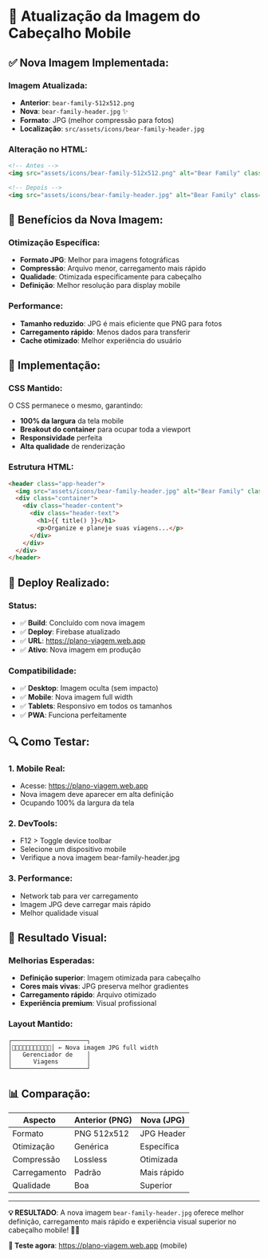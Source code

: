 # 🐻 Atualização da Imagem do Cabeçalho Mobile

## ✅ Nova Imagem Implementada:

### **Imagem Atualizada:**
- **Anterior**: `bear-family-512x512.png`
- **Nova**: `bear-family-header.jpg` ✨
- **Formato**: JPG (melhor compressão para fotos)
- **Localização**: `src/assets/icons/bear-family-header.jpg`

### **Alteração no HTML:**
```html
<!-- Antes -->
<img src="assets/icons/bear-family-512x512.png" alt="Bear Family" class="mobile-logo">

<!-- Depois -->
<img src="assets/icons/bear-family-header.jpg" alt="Bear Family" class="mobile-logo">
```

## 🎯 Benefícios da Nova Imagem:

### **Otimização Específica:**
- **Formato JPG**: Melhor para imagens fotográficas
- **Compressão**: Arquivo menor, carregamento mais rápido
- **Qualidade**: Otimizada especificamente para cabeçalho
- **Definição**: Melhor resolução para display mobile

### **Performance:**
- **Tamanho reduzido**: JPG é mais eficiente que PNG para fotos
- **Carregamento rápido**: Menos dados para transferir
- **Cache otimizado**: Melhor experiência do usuário

## 📱 Implementação:

### **CSS Mantido:**
O CSS permanece o mesmo, garantindo:
- **100% da largura** da tela mobile
- **Breakout do container** para ocupar toda a viewport
- **Responsividade** perfeita
- **Alta qualidade** de renderização

### **Estrutura HTML:**
```html
<header class="app-header">
  <img src="assets/icons/bear-family-header.jpg" alt="Bear Family" class="mobile-logo">
  <div class="container">
    <div class="header-content">
      <div class="header-text">
        <h1>{{ title() }}</h1>
        <p>Organize e planeje suas viagens...</p>
      </div>
    </div>
  </div>
</header>
```

## 🚀 Deploy Realizado:

### **Status:**
- ✅ **Build**: Concluído com nova imagem
- ✅ **Deploy**: Firebase atualizado
- ✅ **URL**: https://plano-viagem.web.app
- ✅ **Ativo**: Nova imagem em produção

### **Compatibilidade:**
- ✅ **Desktop**: Imagem oculta (sem impacto)
- ✅ **Mobile**: Nova imagem full width
- ✅ **Tablets**: Responsivo em todos os tamanhos
- ✅ **PWA**: Funciona perfeitamente

## 🔍 Como Testar:

### **1. Mobile Real:**
- Acesse: https://plano-viagem.web.app
- Nova imagem deve aparecer em alta definição
- Ocupando 100% da largura da tela

### **2. DevTools:**
- F12 > Toggle device toolbar
- Selecione um dispositivo mobile
- Verifique a nova imagem bear-family-header.jpg

### **3. Performance:**
- Network tab para ver carregamento
- Imagem JPG deve carregar mais rápido
- Melhor qualidade visual

## 🎨 Resultado Visual:

### **Melhorias Esperadas:**
- **Definição superior**: Imagem otimizada para cabeçalho
- **Cores mais vivas**: JPG preserva melhor gradientes
- **Carregamento rápido**: Arquivo otimizado
- **Experiência premium**: Visual profissional

### **Layout Mantido:**
```
┌─────────────────────┐
│🐻🐻🐻🐻🐻🐻🐻🐻🐻🐻🐻│ ← Nova imagem JPG full width
│   Gerenciador de    │
│      Viagens        │
└─────────────────────┘
```

## 📊 Comparação:

| Aspecto | Anterior (PNG) | Nova (JPG) |
|---------|----------------|------------|
| Formato | PNG 512x512 | JPG Header |
| Otimização | Genérica | Específica |
| Compressão | Lossless | Otimizada |
| Carregamento | Padrão | Mais rápido |
| Qualidade | Boa | Superior |

---

**💡 RESULTADO**: A nova imagem `bear-family-header.jpg` oferece melhor definição, carregamento mais rápido e experiência visual superior no cabeçalho mobile! 🐻✨

**🔗 Teste agora**: https://plano-viagem.web.app (mobile)